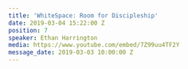 ```yaml
---
title: 'WhiteSpace: Room for Discipleship'
date: 2019-03-04 15:22:00 Z
position: 7
speaker: Ethan Harrington
media: https://www.youtube.com/embed/7Z99uu4TF2Y
message_date: 2019-03-03 10:00:00 Z
---
```


